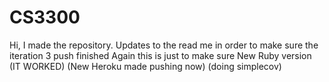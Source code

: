 # CS3300
Hi, I made the repository.
Updates to the read me in order to make sure the iteration 3 push finished
Again this is just to make sure
New Ruby version (IT WORKED)
(New Heroku made pushing now)
(doing simplecov)